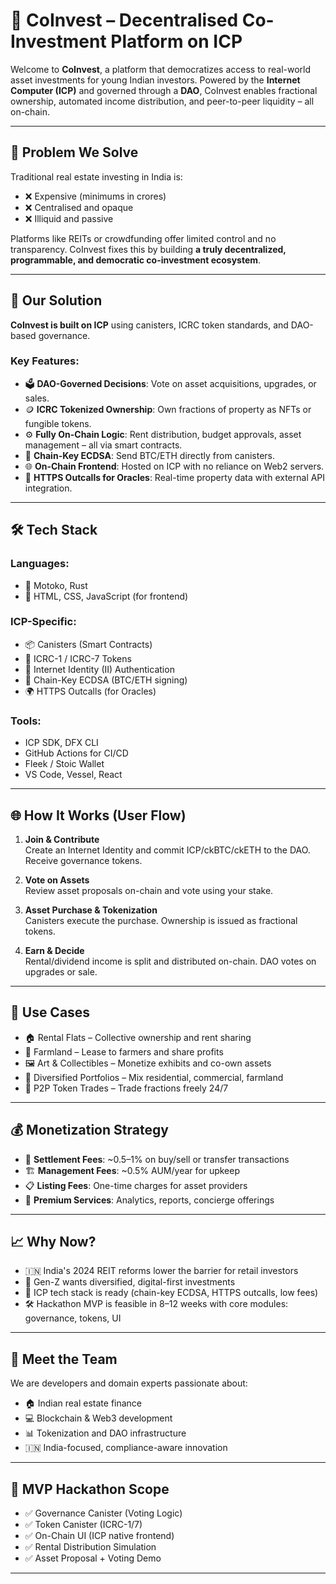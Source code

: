 # 💼 CoInvest – Decentralised Co-Investment Platform on ICP

Welcome to **CoInvest**, a platform that democratizes access to real-world asset investments for young Indian investors. Powered by the **Internet Computer (ICP)** and governed through a **DAO**, CoInvest enables fractional ownership, automated income distribution, and peer-to-peer liquidity – all on-chain.

---

## 🧠 Problem We Solve

Traditional real estate investing in India is:
- ❌ Expensive (minimums in crores)
- ❌ Centralised and opaque
- ❌ Illiquid and passive

Platforms like REITs or crowdfunding offer limited control and no transparency. CoInvest fixes this by building **a truly decentralized, programmable, and democratic co-investment ecosystem**.

---

## 🚀 Our Solution

**CoInvest is built on ICP** using canisters, ICRC token standards, and DAO-based governance.

### Key Features:
- 🗳️ **DAO-Governed Decisions**: Vote on asset acquisitions, upgrades, or sales.
- 🪙 **ICRC Tokenized Ownership**: Own fractions of property as NFTs or fungible tokens.
- ⚙️ **Fully On-Chain Logic**: Rent distribution, budget approvals, asset management – all via smart contracts.
- 🔐 **Chain-Key ECDSA**: Send BTC/ETH directly from canisters.
- 🌐 **On-Chain Frontend**: Hosted on ICP with no reliance on Web2 servers.
- 🔗 **HTTPS Outcalls for Oracles**: Real-time property data with external API integration.

---

## 🛠️ Tech Stack

### Languages:
- 🧠 Motoko, Rust
- 🧱 HTML, CSS, JavaScript (for frontend)

### ICP-Specific:
- 📦 Canisters (Smart Contracts)
- 💠 ICRC-1 / ICRC-7 Tokens
- 🧰 Internet Identity (II) Authentication
- 🔑 Chain-Key ECDSA (BTC/ETH signing)
- 🌍 HTTPS Outcalls (for Oracles)

### Tools:
- ICP SDK, DFX CLI
- GitHub Actions for CI/CD
- Fleek / Stoic Wallet
- VS Code, Vessel, React

---

## 🌐 How It Works (User Flow)

1. **Join & Contribute**  
   Create an Internet Identity and commit ICP/ckBTC/ckETH to the DAO. Receive governance tokens.

2. **Vote on Assets**  
   Review asset proposals on-chain and vote using your stake.

3. **Asset Purchase & Tokenization**  
   Canisters execute the purchase. Ownership is issued as fractional tokens.

4. **Earn & Decide**  
   Rental/dividend income is split and distributed on-chain. DAO votes on upgrades or sale.

---

## 🎯 Use Cases

- 🏠 Rental Flats – Collective ownership and rent sharing
- 🌾 Farmland – Lease to farmers and share profits
- 🖼️ Art & Collectibles – Monetize exhibits and co-own assets
- 💼 Diversified Portfolios – Mix residential, commercial, farmland
- 🔄 P2P Token Trades – Trade fractions freely 24/7

---

## 💰 Monetization Strategy

- 🔄 **Settlement Fees**: ~0.5–1% on buy/sell or transfer transactions
- 🏗️ **Management Fees**: ~0.5% AUM/year for upkeep
- 📋 **Listing Fees**: One-time charges for asset providers
- 🌟 **Premium Services**: Analytics, reports, concierge offerings

---

## 📈 Why Now?

- 🇮🇳 India's 2024 REIT reforms lower the barrier for retail investors  
- 🧠 Gen-Z wants diversified, digital-first investments  
- 📡 ICP tech stack is ready (chain-key ECDSA, HTTPS outcalls, low fees)  
- 🛠️ Hackathon MVP is feasible in 8–12 weeks with core modules: governance, tokens, UI  

---

## 👥 Meet the Team

We are developers and domain experts passionate about:
- 🏠 Indian real estate finance
- 💻 Blockchain & Web3 development
- 📊 Tokenization and DAO infrastructure
- 🇮🇳 India-focused, compliance-aware innovation

---

## 🧪 MVP Hackathon Scope

- ✅ Governance Canister (Voting Logic)
- ✅ Token Canister (ICRC-1/7)
- ✅ On-Chain UI (ICP native frontend)
- ✅ Rental Distribution Simulation
- ✅ Asset Proposal + Voting Demo

---

